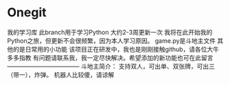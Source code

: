 # Onegit
我的学习库
此branch用于学习Python
大约2-3周更新一次
我将在此开始我的Python之旅，但更新不会很频繁，因为本人学习原因。
game.py是斗地主文件
其他的是日常用的小功能
该项目正在研发中，我也是刚刚接触github，请各位大牛多多指教
有问题请联系我，我一定尽快解决。希望添加的新功能也可在此留言
————————————
斗地主简介：
支持双人，可出单、双张牌，可出三（带一），炸弹。
机器人比较傻，请谅解
